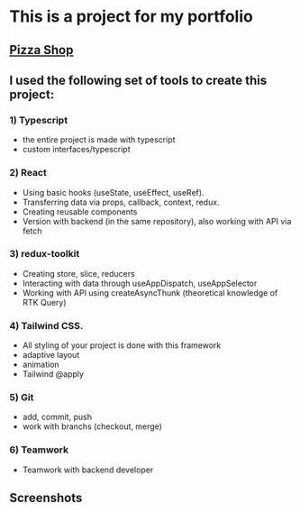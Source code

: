 # This is a project for my portfolio

## [Pizza Shop](https://rataysh.github.io/myReactProject/)

## I used the following set of tools to create this project:
### 1) Typescript 
- the entire project is made with typescript
- custom interfaces/typescript
### 2) React 
- Using basic hooks (useState, useEffect, useRef).
- Transferring data via props, callback, context, redux.
- Creating reusable components 
- Version with backend (in the same repository), also working with API via fetch
### 3) redux-toolkit
- Creating store, slice, reducers
- Interacting with data through useAppDispatch, useAppSelector
- Working with API using createAsyncThunk (theoretical knowledge of RTK Query)
### 4) Tailwind CSS.
- All styling of your project is done with this framework
- adaptive layout 
- animation
- Tailwind @apply
### 5) Git
- add, commit, push
- work with branchs (checkout, merge)
### 6) Teamwork
- Teamwork with backend developer

## Screenshots



